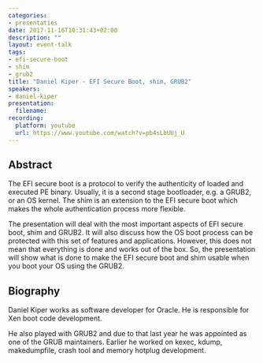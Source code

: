 ```yaml
---
categories:
- presentaties
date: 2017-11-16T10:31:43+02:00
description: ""
layout: event-talk
tags:
- efi-secure-boot
- shim
- grub2
title: "Daniel Kiper - EFI Secure Boot, shim, GRUB2"
speakers:
- daniel-kiper
presentation: 
  filename: 
recording:
  platform: youtube
  url: https://www.youtube.com/watch?v=pb4sLbUUj_U
---
```


## Abstract

The EFI secure boot is a protocol to verify the authenticity of loaded and executed PE binary. Usually, it is a second stage bootloader, e.g. a GRUB2, or an OS kernel. The shim is an extension to the EFI secure boot which makes the whole authentication process more flexible.


The presentation will deal with the most important aspects of EFI secure boot, shim and GRUB2. It will also discuss how the OS boot process can be protected with this set of features and applications. However, this does not mean that everything is done and works out of the box. So, the presentation will show what is done to make the EFI secure boot and shim usable when you boot your OS using the GRUB2.

## Biography

Daniel Kiper works as software developer for Oracle. He is responsible for Xen boot code development.

He also played with GRUB2 and due to that last year he was appointed as one of the GRUB maintainers. Earlier he worked on kexec, kdump, makedumpfile, crash tool and memory hotplug development.